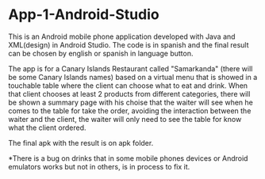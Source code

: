 # App-1-Android-Studio
This is an Android mobile phone application developed with Java and XML(design) in Android Studio. The code is in spanish and 
the final result can be chosen by english or spanish in language button.

The app is for a Canary Islands Restaurant called "Samarkanda" (there will be some Canary Islands names) based on a virtual menu that is 
showed in a touchable table where the client can choose what to eat and drink. When that client chooses at least 2 products from different 
categories, there will be shown a summary page with his choise that the waiter will see when he comes to the table for take the order, 
avoiding the interaction between the waiter and the client, the waiter will only need to see the table for know what the client ordered.

The final apk with the result is on apk folder.

*There is a bug on drinks that in some mobile phones devices or Android emulators works but not in others, is in process to fix it.
